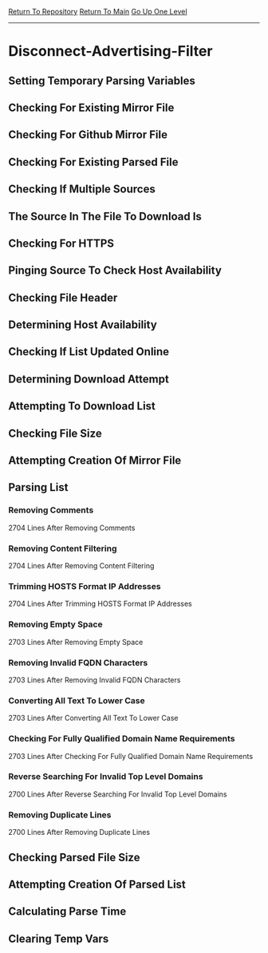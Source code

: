 [Return To Repository](https://github.com/deathbybandaid/piholeparser/)
[Return To Main](https://github.com/deathbybandaid/piholeparser/blob/master/RecentRunLogs/Mainlog.md)
[Go Up One Level](https://github.com/deathbybandaid/piholeparser/blob/master/RecentRunLogs/TopLevelScripts/30-Processing-External-Blacklists.md)
____________________________________
# Disconnect-Advertising-Filter
## Setting Temporary Parsing Variables
## Checking For Existing Mirror File
## Checking For Github Mirror File
## Checking For Existing Parsed File
## Checking If Multiple Sources
## The Source In The File To Download Is
## Checking For HTTPS
## Pinging Source To Check Host Availability
## Checking File Header
## Determining Host Availability
## Checking If List Updated Online
## Determining Download Attempt
## Attempting To Download List
## Checking File Size
## Attempting Creation Of Mirror File
## Parsing List
### Removing Comments
2704 Lines After Removing Comments
### Removing Content Filtering
2704 Lines After Removing Content Filtering
### Trimming HOSTS Format IP Addresses
2704 Lines After Trimming HOSTS Format IP Addresses
### Removing Empty Space
2703 Lines After Removing Empty Space
### Removing Invalid FQDN Characters
2703 Lines After Removing Invalid FQDN Characters
### Converting All Text To Lower Case
2703 Lines After Converting All Text To Lower Case
### Checking For Fully Qualified Domain Name Requirements
2703 Lines After Checking For Fully Qualified Domain Name Requirements
### Reverse Searching For Invalid Top Level Domains
2700 Lines After Reverse Searching For Invalid Top Level Domains
### Removing Duplicate Lines
2700 Lines After Removing Duplicate Lines
## Checking Parsed File Size
## Attempting Creation Of Parsed List
## Calculating Parse Time
## Clearing Temp Vars
